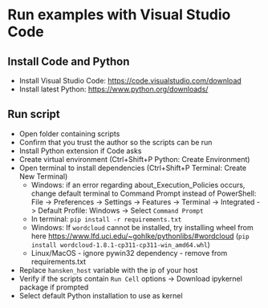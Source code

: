 # Run examples with Visual Studio Code
## Install Code and Python
* Install Visual Studio Code: https://code.visualstudio.com/download
* Install latest Python: https://www.python.org/downloads/
## Run script
* Open folder containing scripts
* Confirm that you trust the author so the scripts can be run
* Install Python extension if Code asks
* Create virtual environment (Ctrl+Shift+P Python: Create Environment)
* Open terminal to install dependencies (Ctrl+Shift+P Terminal: Create New Terminal)
    * Windows: if an error regarding about_Execution_Policies occurs, change default terminal to Command Prompt instead of PowerShell: File -> Preferences -> Settings -> Features -> Terminal -> Integrated -> Default Profile: Windows -> Select `Command Prompt`
    * In terminal: `pip install -r requirements.txt`
    * Windows: If `wordcloud` cannot be installed, try installing wheel from here https://www.lfd.uci.edu/~gohlke/pythonlibs/#wordcloud (`pip install wordcloud-1.8.1-cp311-cp311-win_amd64.whl`)
    * Linux/MacOS - ignore pywin32 dependency - remove from requirements.txt
* Replace `hansken_host` variable with the ip of your host 
* Verify if the scripts contain `Run Cell` options -> Download ipykernel package if prompted
* Select default Python installation to use as kernel

